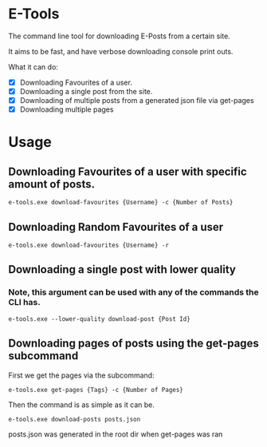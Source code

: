 # E-Tools
The command line tool for downloading E-Posts from a certain site.

It aims to be fast, and have verbose downloading console print outs.

What it can do:
- [x] Downloading Favourites of a user.
- [x] Downloading a single post from the site.
- [x] Downloading of multiple posts from a generated json file via get-pages
- [x] Downloading multiple pages

# Usage

## Downloading Favourites of a user with specific amount of posts.
```
e-tools.exe download-favourites {Username} -c {Number of Posts}
```

## Downloading Random Favourites of a user
```
e-tools.exe download-favourites {Username} -r
```

## Downloading a single post with lower quality
### Note, this argument can be used with any of the commands the CLI has.
```
e-tools.exe --lower-quality download-post {Post Id}
```

## Downloading pages of posts using the get-pages subcommand
First we get the pages via the subcommand:
```
e-tools.exe get-pages {Tags} -c {Number of Pages}
```

Then the command is as simple as it can be.
```
e-tools.exe download-posts posts.json
```
posts.json was generated in the root dir when get-pages was ran